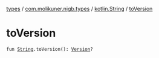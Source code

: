 [types](../../index.md) / [com.molikuner.nigb.types](../index.md) / [kotlin.String](index.md) / [toVersion](./to-version.md)

# toVersion

`fun `[`String`](https://kotlinlang.org/api/latest/jvm/stdlib/kotlin/-string/index.html)`.toVersion(): `[`Version`](../-version/index.md)`?`